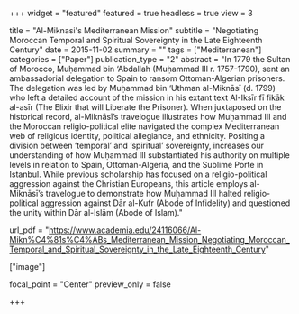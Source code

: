 +++
widget = "featured"
featured = true
headless = true
view = 3

title = "Al-Miknasi's Mediterranean Mission"
subtitle = "Negotiating Moroccan Temporal and Spiritual Sovereignty in the Late Eighteenth Century"
date = 2015-11-02
summary = ""
tags = ["Mediterranean"]
categories = ["Paper"]
publication_type = "2"
abstract = "In 1779 the Sultan of Morocco, Muḥammad bin ‘Abdallah (Muḥammad III r. 1757-1790), sent an ambassadorial delegation to Spain to ransom Ottoman-Algerian prisoners. The delegation was led by Muḥammad bin ‘Uthman al-Miknāsī (d. 1799) who left a detailed account of the mission in his extant text Al-Iksīr fī fikāk al-asīr (The Elixir that will Liberate the Prisoner). When juxtaposed on the historical record, al-Miknāsī’s travelogue illustrates how Muḥammad III and the Moroccan religio-political elite navigated the complex Mediterranean web of religious identity, political allegiance, and ethnicity. Positing a division between ‘temporal’ and ‘spiritual’ sovereignty, increases our understanding of how Muḥammad III substantiated his authority on multiple levels in relation to Spain, Ottoman-Algeria, and the Sublime Porte in Istanbul. While previous scholarship has focused on a religio-political aggression against the Christian Europeans, this article employs al-Miknāsī’s travelogue to demonstrate how Muḥammad III halted religio-political aggression against Dār al-Kufr (Abode of Infidelity) and questioned the unity within Dār al-Islām (Abode of Islam)."

url_pdf = "https://www.academia.edu/24116066/Al-Mikn%C4%81s%C4%ABs_Mediterranean_Mission_Negotiating_Moroccan_Temporal_and_Spiritual_Sovereignty_in_the_Late_Eighteenth_Century"

["image"]

focal_point = "Center"
preview_only = false

+++


